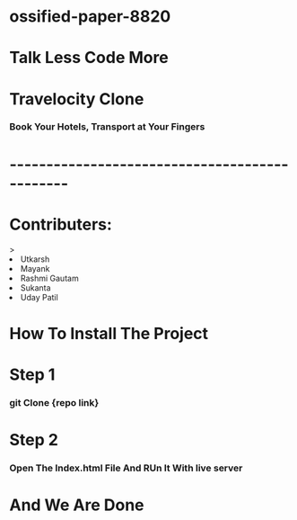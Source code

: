 # ossified-paper-8820

<h1>Talk Less Code More</h1>


<h1>Travelocity Clone</h1>


<h3>Book Your Hotels, Transport at Your Fingers</h3>



<h1>----------------------------------------------</h1>


<h1>Contributers: </h1>>
<li>Utkarsh</li>
<li>Mayank</li>
<li>Rashmi Gautam</li>
<li>Sukanta</li>
<li>Uday Patil</li>





<h1>How To Install The Project</h1>

<h1>Step 1</h1>

<h3> git Clone {repo link}</h3>

<h1>Step 2</h1>
<h3>Open The Index.html File And RUn It With live server</h3>


<h1>And We Are Done</h1>
